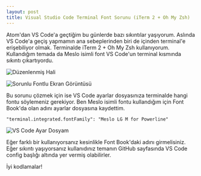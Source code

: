 ```yaml
---
layout: post
title: Visual Studio Code Terminal Font Sorunu (iTerm 2 + Oh My Zsh)
---
```



Atom'dan VS Code'a geçtiğim bu günlerde bazı sıkıntılar yaşıyorum. Aslında VS Code'a geçiş yapmamın ana sebeplerinden biri de içinden terminal'e erişebiliyor olmak. Terminalde iTerm 2 + Oh My Zsh kullanıyorum. Kullandığım temada da Meslo isimli font VS Code'un terminal kısmında sıkıntı çıkartıyordu.

![Düzenlenmiş Hali](http://img508.yukle.tc/images/4735Screenshot_2018-03-25_230836.jpg)

![Sorunlu Fontlu Ekran Görüntüsü](http://img508.yukle.tc/images/7809Screenshot_2018-03-25_230230.jpg)

Bu sorunu çözmek için ise VS Code ayarlar dosyasınıza terminalde hangi fontu söylemeniz gerekiyor. Ben Meslo isimli fontu kullandığım için Font Book'da olan adını ayarlar dosyasına kaydettim.

    "terminal.integrated.fontFamily": "Meslo LG M for Powerline"

![VS Code Ayar Dosyam](http://img508.yukle.tc/images/6032Screenshot_2018-03-25_230608.jpg)

Eğer farklı bir kullanıyorsanız kesinlikle Font Book'daki adını girmelisiniz. Eğer sıkıntı yaşıyorsanız kullanıdınız temanın GitHub sayfasında VS Code config başlığı altında yer vermiş olabilirler.

İyi kodlamalar!